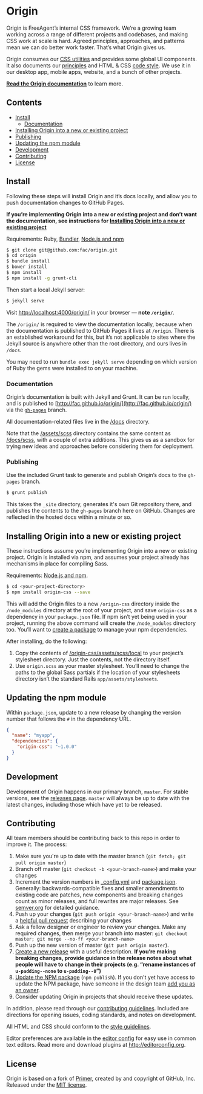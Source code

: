 # Origin

Origin is FreeAgent’s internal CSS framework. We’re a growing team working across a range of different projects and codebases, and making CSS work at scale is hard. Agreed principles, approaches, and patterns mean we can do better work faster. That’s what Origin gives us.

Origin consumes our [CSS utilities](https://github.com/fac/fa-css-utilities) and provides some global UI components. It also documents our [principles](http://fac.github.io/origin/principles/) and HTML & CSS [code style](http://fac.github.io/origin/code-style/). We use it in our desktop app, mobile apps, website, and a bunch of other projects.

[**Read the Origin documentation**](http://fac.github.io/origin/) to learn more.


## Contents

- [Install](#install)
  - [Documentation](#documentation)
- [Installing Origin into a new or existing project](#installing-origin-into-a-new-or-existing-project)
- [Publishing](#publishing)
- [Updating the npm module](#updating-the-npm-module)
- [Development](#development)
- [Contributing](#contributing)
- [License](#license)


## Install

Following these steps will install Origin and it’s docs locally, and allow you to push documentation changes to GitHub Pages.

**If you’re implementing Origin into a new or existing project and don’t want the documentation, see instructions for [Installing Origin into a new or existing project](#installing-origin-into-a-new-or-existing-project)**

Requirements: Ruby, [Bundler](http://bundler.io/), [Node.js and npm](http://nodejs.org/download/)

```bash
$ git clone git@github.com:fac/origin.git
$ cd origin
$ bundle install
$ bower install
$ npm install
$ npm install -g grunt-cli
```

Then start a local Jekyll server:

```bash
$ jekyll serve
```

Visit [http://localhost:4000/origin/](http://localhost:4000/origin/) in your browser — **note `/origin/`**.

The `/origin/` is required to view the documentation locally, because when the documentation is published to GitHub Pages it lives at `/origin`. There is an established workaround for this, but it’s not applicable to sites where the Jekyll source is anywhere other than the root directory, and ours lives in `/docs`.

You may need to run `bundle exec jekyll serve` depending on which version of Ruby the gems were installed to on your machine.


### Documentation

Origin’s documentation is built with Jekyll and Grunt. It can be run locally, and is published to [http://fac.github.io/origin/](http://fac.github.io/origin/) via the [`gh-pages`](https://github.com/fac/origin/tree/gh-pages) branch.

All documentation-related files live in the [/docs](https://github.com/fac/origin/tree/master/docs) directory.

Note that the [/assets/scss](https://github.com/fac/origin/blob/master/assets/scss/origin.scss) directory contains the same content as [/docs/scss](https://github.com/fac/origin/blob/master/docs/assets/scss/origin.scss), with a couple of extra additions. This gives us as a sandbox for trying new ideas and approaches before considering them for deployment.


### Publishing

Use the included Grunt task to generate and publish Origin’s docs to the `gh-pages` branch.

```bash
$ grunt publish
```

This takes the `_site` directory, generates it's own Git repository there, and publishes the contents to the `gh-pages` branch here on GitHub. Changes are reflected in the hosted docs within a minute or so.


## Installing Origin into a new or existing project

These instructions assume you’re implementing Origin into a new or existing project. Origin is installed via npm, and assumes your project already has mechanisms in place for compiling Sass.

Requirements: [Node.js and npm](http://nodejs.org/download/).

```bash
$ cd <your-project-directory>
$ npm install origin-css --save
```

This will add the Origin files to a new `/origin-css` directory inside the `/node_modules` directory at the root of your project, and save `origin-css` as a dependency in your `package.json` file. If npm isn’t yet being used in your project, running the above command will create the `/node_modules` directory too. You’ll want to [create a package](https://docs.npmjs.com/cli/init) to manage your npm dependencies.

After installing, do the following:

1. Copy the contents of [/origin-css/assets/scss/local](https://github.com/fac/origin/tree/master/assets/scss/local) to your project’s stylesheet directory. Just the contents, not the directory itself.
2. Use `origin.scss` as your master stylesheet. You’ll need to change the paths to the global Sass partials if the location of your stylesheets directory isn’t the standard Rails `app/assets/stylesheets`.


## Updating the npm module

Within `package.json`, update to a new release by changing the version number that follows the `#` in the dependency URL.

```json
{
  "name": "myapp",
  "dependencies": {
    "origin-css": "~1.0.0"
  }
}
```


## Development

Development of Origin happens in our primary branch, `master`. For stable versions, see the [releases page](https://github.com/fac/origin/releases). `master` will always be up to date with the latest changes, including those which have yet to be released.


## Contributing

All team members should be contributing back to this repo in order to improve it. The process:

1. Make sure you're up to date with the master branch (`git fetch; git pull origin master`)
2. Branch off master (`git checkout -b <your-branch-name>`) and make your changes
3. Increment the version numbers in [_config.yml](https://github.com/fac/origin/blob/master/_config.yml) and [package.json](https://github.com/fac/origin/blob/master/package.json). Generally: backwards-compatible fixes and smaller amendments to existing code are patches, new components and breaking changes count as minor releases, and full rewrites are major releases. See [semver.org](http://semver.org/) for detailed guidance.
4. Push up your changes (`git push origin <your-branch-name>`) and write a [helpful pull request](https://github.com/blog/1943-how-to-write-the-perfect-pull-request) describing your changes
5. Ask a fellow designer or engineer to review your changes. Make any required changes, then merge your branch into master: `git checkout master; git merge --no-ff <your-branch-name>`
6. Push up the new version of master (`git push origin master`).
7. [Create a new release](https://help.github.com/articles/creating-releases/) with a useful description. **If you’re making breaking changes, provide guidance in the release notes about what people will have to change in their projects (e.g. “rename instances of `u-padding--none` to `u-padding--0`”)**
8. [Update the NPM package](https://docs.npmjs.com/getting-started/publishing-npm-packages) (`npm publish`). If you don't yet have access to update the NPM package, have someone in the design team [add you as an owner](https://docs.npmjs.com/cli/owner).
9. Consider updating Origin in projects that should receive these updates.

In addition, please read through our [contributing guidelines](https://github.com/fac/origin/blob/master/CONTRIBUTING.md). Included are directions for opening issues, coding standards, and notes on development.

All HTML and CSS should conform to the [style guidelines](http://fac.github.io/origin/code-style/).

Editor preferences are available in the [editor config](https://github.com/fac/origin/blob/master/.editorconfig) for easy use in common text editors. Read more and download plugins at <http://editorconfig.org>.


## License

Origin is based on a fork of [Primer](https://github.com/primer/primer), created by and copyright of GitHub, Inc. Released under the [MIT license](LICENSE.md).
